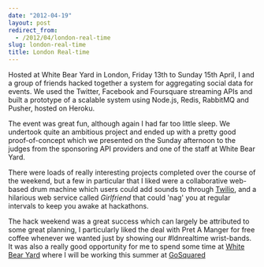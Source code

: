 ```yaml
---
date: "2012-04-19"
layout: post
redirect_from:
  - /2012/04/london-real-time
slug: london-real-time
title: London Real-time
---
```


Hosted at White Bear Yard in London, Friday 13th to Sunday 15th April, I and a group of friends hacked together a system for aggregating social data for events. We used the Twitter, Facebook and Foursquare streaming APIs and built a prototype of a scalable system using Node.js, Redis, RabbitMQ and Pusher, hosted on Heroku.

The event was great fun, although again I had far too little sleep. We undertook quite an ambitious project and ended up with a pretty good proof-of-concept which we presented on the Sunday afternoon to the judges from the sponsoring API providers and one of the staff at White Bear Yard.

There were loads of really interesting projects completed over the course of the weekend, but a few in particular that I liked were a collaborative web-based drum machine which users could add sounds to through [Twilio](http://twilio.com), and a hilarious web service called _Girlfriend_ that could 'nag' you at regular intervals to keep you awake at hackathons.

The hack weekend was a great success which can largely be attributed to some great planning, I particularly liked the deal with Pret A Manger for free coffee whenever we wanted just by showing our #ldnrealtime wrist-bands. It was also a really good opportunity for me to spend some time at [White Bear Yard](http://whitebearyard.com/) where I will be working this summer at [GoSquared](http://gosquared.com)
